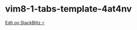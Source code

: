 # vim8-1-tabs-template-4at4nv

[Edit on StackBlitz ⚡️](https://stackblitz.com/edit/vim8-1-tabs-template-4at4nv)